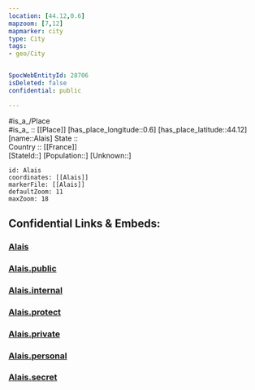 ```yaml
---
location: [44.12,0.6] 
mapzoom: [7,12] 
mapmarker: city 
type: City
tags:
- geo/City


SpocWebEntityId: 28706
isDeleted: false
confidential: public

---
```

#is_a_/Place  
#is_a_ :: [[Place]] 
[has_place_longitude::0.6] 
[has_place_latitude::44.12] 
[name::Alais] 
State ::  
Country :: [[France]]  
[StateId::] 
[Population::] 
[Unknown::] 


```leaflet
id: Alais
coordinates: [[Alais]] 
markerFile: [[Alais]] 
defaultZoom: 11 
maxZoom: 18
```


## Confidential Links & Embeds: 

### [Alais](/_Standards/Earth/Continent/Europe/Europe~West/France/regions~France/Nouvelle-Aquitaine/departments~Aquitaine/Lot-et-Garonne/communes~Lot-et-Garonne/Agen/cities~Agen/Alais.md) 

### [Alais.public](/_public/Earth/Continent/Europe/Europe~West/France/regions~France/Nouvelle-Aquitaine/departments~Aquitaine/Lot-et-Garonne/communes~Lot-et-Garonne/Agen/cities~Agen/Alais.public.md) 

### [Alais.internal](/_internal/Earth/Continent/Europe/Europe~West/France/regions~France/Nouvelle-Aquitaine/departments~Aquitaine/Lot-et-Garonne/communes~Lot-et-Garonne/Agen/cities~Agen/Alais.internal.md) 

### [Alais.protect](/_protect/Earth/Continent/Europe/Europe~West/France/regions~France/Nouvelle-Aquitaine/departments~Aquitaine/Lot-et-Garonne/communes~Lot-et-Garonne/Agen/cities~Agen/Alais.protect.md) 

### [Alais.private](/_private/Earth/Continent/Europe/Europe~West/France/regions~France/Nouvelle-Aquitaine/departments~Aquitaine/Lot-et-Garonne/communes~Lot-et-Garonne/Agen/cities~Agen/Alais.private.md) 

### [Alais.personal](/_personal/Earth/Continent/Europe/Europe~West/France/regions~France/Nouvelle-Aquitaine/departments~Aquitaine/Lot-et-Garonne/communes~Lot-et-Garonne/Agen/cities~Agen/Alais.personal.md) 

### [Alais.secret](/_secret/Earth/Continent/Europe/Europe~West/France/regions~France/Nouvelle-Aquitaine/departments~Aquitaine/Lot-et-Garonne/communes~Lot-et-Garonne/Agen/cities~Agen/Alais.secret.md)


